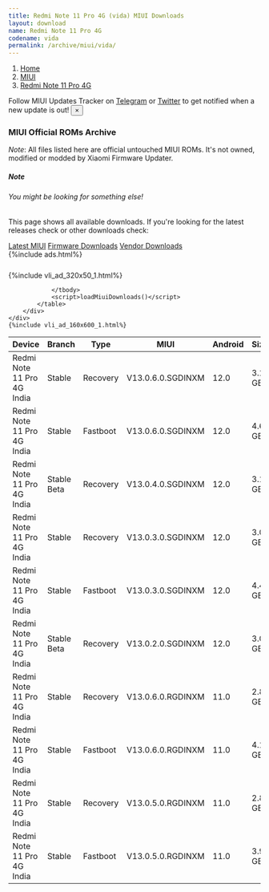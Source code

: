 ```yaml
---
title: Redmi Note 11 Pro 4G (vida) MIUI Downloads
layout: download
name: Redmi Note 11 Pro 4G
codename: vida
permalink: /archive/miui/vida/
---
```

<nav aria-label="breadcrumb">
    <ol class="breadcrumb">
        <li class="breadcrumb-item"><a href="/">Home</a></li>
        <li class="breadcrumb-item"><a href="/miui/">MIUI</a></li>
        <li class="breadcrumb-item active" aria-current="page"><a href="/miui/vida/">Redmi Note 11 Pro 4G</a></li>
    </ol>
</nav>
<div class="alert alert-primary alert-dismissible fade show" role="alert">
    Follow MIUI Updates Tracker on <a href="https://t.me/MIUIUpdatesTracker" class="alert-link">Telegram</a>
     or <a href="https://twitter.com/MiFwUpdater" class="alert-link">Twitter</a> to get notified when a new update is out!
    <button type="button" class="close" data-dismiss="alert" aria-label="Close">
        <span aria-hidden="true">&times;</span>
    </button>
</div>

### MIUI Official ROMs Archive
*Note*: All files listed here are official untouched MIUI ROMs. It's not owned, modified or modded by Xiaomi Firmware Updater.
<div class="card">
  <div class="card-body">
    <h5 class="card-title">Note</h5>
    <h6 class="card-subtitle mb-2 text-muted">You might be looking for something else!</h6>
    <p class="card-text">This page shows all available downloads.
     If you're looking for the latest releases check or other downloads check:</p>
    <a href="/miui/vida/" class="card-link">Latest MIUI</a>
    <a href="/firmware/vida/" class="card-link">Firmware Downloads</a>
    <a href="/vendor/vida/" class="card-link">Vendor Downloads</a>
  </div>
</div>
{%include ads.html%}
<div class="row justify-content-center">
    <div class="col-10">
        <div class="table-responsive-md" style="margin-top: 25px;">
            {%include vli_ad_320x50_1.html%}
            <table id="miui" class="display dt-responsive nowrap compact table table-striped table-hover table-sm">
                <thead class="thead-dark">
                    <tr>
                        <th data-ref="device">Device</th>
                        <th data-ref="branch">Branch</th>
                        <th data-ref="type">Type</th>
                        <th data-ref="miui">MIUI</th>
                        <th data-ref="android">Android</th>
                        <th data-ref="size">Size</th>
                        <th data-ref="size">Date</th>
                        <th data-ref="link">Link</th>
                    </tr>
                </thead>
                <tbody>
                <tr><td>Redmi Note 11 Pro 4G India</td><td>Stable</td><td>Recovery</td><td>V13.0.6.0.SGDINXM</td><td>12.0</td><td>3.1 GB</td><td>2023-01-17</td><td><a href="/miui/vida/stable/V13.0.6.0.SGDINXM/">Download</a></td></tr>
<tr><td>Redmi Note 11 Pro 4G India</td><td>Stable</td><td>Fastboot</td><td>V13.0.6.0.SGDINXM</td><td>12.0</td><td>4.6 GB</td><td>2023-01-11</td><td><a href="/miui/vida/stable/V13.0.6.0.SGDINXM/">Download</a></td></tr>
<tr><td>Redmi Note 11 Pro 4G India</td><td>Stable Beta</td><td>Recovery</td><td>V13.0.4.0.SGDINXM</td><td>12.0</td><td>3.1 GB</td><td>2022-10-25</td><td><a href="/miui/vida/stable beta/V13.0.4.0.SGDINXM/">Download</a></td></tr>
<tr><td>Redmi Note 11 Pro 4G India</td><td>Stable</td><td>Recovery</td><td>V13.0.3.0.SGDINXM</td><td>12.0</td><td>3.0 GB</td><td>2022-09-06</td><td><a href="/miui/vida/stable/V13.0.3.0.SGDINXM/">Download</a></td></tr>
<tr><td>Redmi Note 11 Pro 4G India</td><td>Stable</td><td>Fastboot</td><td>V13.0.3.0.SGDINXM</td><td>12.0</td><td>4.4 GB</td><td>2022-08-31</td><td><a href="/miui/vida/stable/V13.0.3.0.SGDINXM/">Download</a></td></tr>
<tr><td>Redmi Note 11 Pro 4G India</td><td>Stable Beta</td><td>Recovery</td><td>V13.0.2.0.SGDINXM</td><td>12.0</td><td>3.0 GB</td><td>2022-08-24</td><td><a href="/miui/vida/stable beta/V13.0.2.0.SGDINXM/">Download</a></td></tr>
<tr><td>Redmi Note 11 Pro 4G India</td><td>Stable</td><td>Recovery</td><td>V13.0.6.0.RGDINXM</td><td>11.0</td><td>2.8 GB</td><td>2022-07-18</td><td><a href="/miui/vida/stable/V13.0.6.0.RGDINXM/">Download</a></td></tr>
<tr><td>Redmi Note 11 Pro 4G India</td><td>Stable</td><td>Fastboot</td><td>V13.0.6.0.RGDINXM</td><td>11.0</td><td>4.1 GB</td><td>2022-07-14</td><td><a href="/miui/vida/stable/V13.0.6.0.RGDINXM/">Download</a></td></tr>
<tr><td>Redmi Note 11 Pro 4G India</td><td>Stable</td><td>Recovery</td><td>V13.0.5.0.RGDINXM</td><td>11.0</td><td>2.8 GB</td><td>2022-05-09</td><td><a href="/miui/vida/stable/V13.0.5.0.RGDINXM/">Download</a></td></tr>
<tr><td>Redmi Note 11 Pro 4G India</td><td>Stable</td><td>Fastboot</td><td>V13.0.5.0.RGDINXM</td><td>11.0</td><td>3.9 GB</td><td>2022-04-25</td><td><a href="/miui/vida/stable/V13.0.5.0.RGDINXM/">Download</a></td></tr>

                </tbody>
                <script>loadMiuiDownloads()</script>
            </table>
        </div>
    </div>
    {%include vli_ad_160x600_1.html%}
</div>
